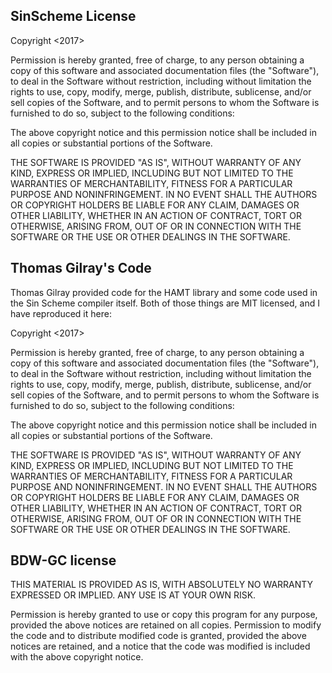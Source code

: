 ## SinScheme License ##

Copyright <2017> <Davis Silverman>

Permission is hereby granted, free of charge,
to any person obtaining a copy of this software and associated documentation files (the "Software"),
to deal in the Software without restriction, including without limitation the rights to
use, copy, modify, merge, publish, distribute, sublicense, and/or sell copies of the Software,
and to permit persons to whom the Software is furnished to do so, subject to the following conditions:

The above copyright notice and this permission notice shall be included in all copies
or substantial portions of the Software.

THE SOFTWARE IS PROVIDED "AS IS", WITHOUT WARRANTY OF ANY KIND,
EXPRESS OR IMPLIED, INCLUDING BUT NOT LIMITED TO THE WARRANTIES OF MERCHANTABILITY,
FITNESS FOR A PARTICULAR PURPOSE AND NONINFRINGEMENT.
IN NO EVENT SHALL THE AUTHORS OR COPYRIGHT HOLDERS BE LIABLE FOR ANY CLAIM,
DAMAGES OR OTHER LIABILITY, WHETHER IN AN ACTION OF CONTRACT, TORT OR OTHERWISE,
ARISING FROM, OUT OF OR IN CONNECTION WITH THE SOFTWARE OR THE USE OR OTHER DEALINGS IN THE SOFTWARE.

## Thomas Gilray's Code ##

Thomas Gilray provided code for the HAMT library and some code used in the Sin Scheme compiler itself.
Both of those things are MIT licensed, and I have reproduced it here:

Copyright <2017> <Thomas Gilray>

Permission is hereby granted, free of charge,
to any person obtaining a copy of this software and associated documentation files (the "Software"),
to deal in the Software without restriction, including without limitation the rights to
use, copy, modify, merge, publish, distribute, sublicense, and/or sell copies of the Software,
and to permit persons to whom the Software is furnished to do so, subject to the following conditions:

The above copyright notice and this permission notice shall be included in all copies
or substantial portions of the Software.

THE SOFTWARE IS PROVIDED "AS IS", WITHOUT WARRANTY OF ANY KIND,
EXPRESS OR IMPLIED, INCLUDING BUT NOT LIMITED TO THE WARRANTIES OF MERCHANTABILITY,
FITNESS FOR A PARTICULAR PURPOSE AND NONINFRINGEMENT.
IN NO EVENT SHALL THE AUTHORS OR COPYRIGHT HOLDERS BE LIABLE FOR ANY CLAIM,
DAMAGES OR OTHER LIABILITY, WHETHER IN AN ACTION OF CONTRACT, TORT OR OTHERWISE,
ARISING FROM, OUT OF OR IN CONNECTION WITH THE SOFTWARE OR THE USE OR OTHER DEALINGS IN THE SOFTWARE.

## BDW-GC license ##

THIS MATERIAL IS PROVIDED AS IS, WITH ABSOLUTELY NO WARRANTY EXPRESSED OR IMPLIED. ANY USE IS AT YOUR OWN RISK.

Permission is hereby granted to use or copy this program for any purpose,
provided the above notices are retained on all copies.
Permission to modify the code and to distribute modified code is granted,
provided the above notices are retained, and a notice that the code was modified
is included with the above copyright notice.
